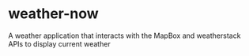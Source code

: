 # weather-now
A weather application that interacts with the MapBox and weatherstack APIs to display current weather
